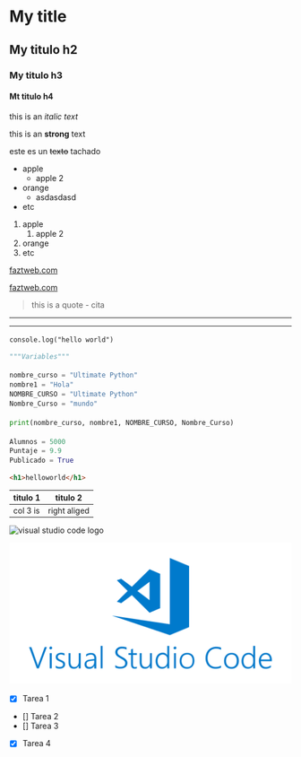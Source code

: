<!--HEADINGS-->

# My title
## My titulo h2

### My titulo h3

#### Mt titulo h4

<!--Italic-->
this is an *italic text*

<!--strong-->
this is an **strong** text

<!--strikethrough-->
este es un ~~texto~~ tachado


<!-- UL -->
* apple
    * apple 2
* orange
    * asdasdasd
* etc

1. apple
    1. apple 2
2. orange
3. etc



[faztweb.com](https://www.faztweb.com)

[faztweb.com](https://www.faztweb.com "el texto que se muestra qui")

> this is a quote - cita 

---
___

`
console.log("hello world")
`


```python
"""Variables"""

nombre_curso = "Ultimate Python"
nombre1 = "Hola"
NOMBRE_CURSO = "Ultimate Python"
Nombre_Curso = "mundo"

print(nombre_curso, nombre1, NOMBRE_CURSO, Nombre_Curso)

Alumnos = 5000
Puntaje = 9.9
Publicado = True
```

```html
<h1>helloworld</h1>
```

<!--Tablas-->

| titulo 1 | titulo 2 |
| -------- |:--------:|
|col 3 is  |right aliged

![visual studio code logo](https://www.vectorlogo.zone/logos/visualstudio_code/visualstudio_code-ar21.png)

![visual studio code logo](visualstudiocode.png "vscodelogo")


<!--- GITHUB MARKDOWN -->
* [x] Tarea 1
* [] Tarea 2
* [] Tarea 3
* [x] Tarea 4

